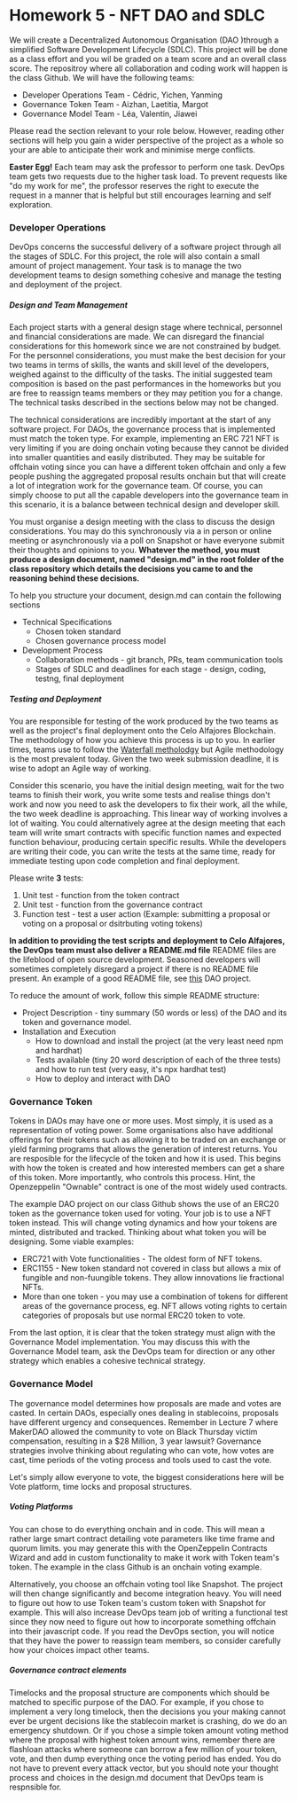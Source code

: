 # Homework 5 - NFT DAO and SDLC

We will create a Decentralized Autonomous Organisation (DAO )through a simplified Software Development Lifecycle (SDLC). This project will be done as a class effort and you wil be graded on a team score and an overall class score. The repositroy where all collaboration and coding work will happen is the class Github. We will have the following teams:

* Developer Operations Team - Cédric, Yichen, Yanming
* Governance Token Team - Aizhan, Laetitia, Margot
* Governance Model Team - Léa, Valentin, Jiawei

Please read the section relevant to your role below. However, reading other sections will help you gain a wider perspective of the project as a whole so your are able to anticipate their work and minimise merge conflicts.

**Easter Egg!** Each team may ask the professor to perform one task. DevOps team gets two requests due to the higher task load. To prevent requests like "do my work for me", the professor reserves the right to execute the request in a manner that is helpful but still encourages learning and self exploration.

### Developer Operations

DevOps concerns the successful delivery of a software project through all the stages of SDLC. For this project, the role will also contain a small amount of project management. Your task is to manage the two development teams to design something cohesive and manage the testing and deployment of the project.

##### Design and Team Management

Each project starts with a general design stage where technical, personnel and financial considerations are made. We can disregard the financial considerations for this homework since we are not constrained by budget. For the personnel considerations, you must make the best decision for your two teams in terms of skills, the wants and skill level of the developers, weighed against to the difficulty of the tasks. The initial suggested team composition is based on the past performances in the homeworks but you are free to reassign teams members or they may petition you for a change. The technical tasks described in the sections below may not be changed.

The technical considerations are incredibly important at the start of any software project. For DAOs, the governance process that is implemented must match the token type. For example, implementing an ERC 721 NFT is very limiting if you are doing onchain voting because they cannot be divided into smaller quantities and easily distributed. They may be suitable for offchain voting since you can have a different token offchain and only a few people pushing the aggregated proposal results onchain but that will create a lot of integration work for the governance team. Of course, you can simply choose to put all the capable developers into the governance team in this scenario, it is a balance between technical design and developer skill.

You must organise a design meeting with the class to discuss the design considerations. You may do this synchronously via a in person or online meeting or asynchronously via a poll on Snapshot or have everyone submit their thoughts and opinions to you. **Whatever the method, you must produce a design document, named "design.md" in the root folder of the class repository which details the decisions you came to and the reasoning behind these decisions.**

To help you structure your document, design.md can contain the following sections

* Technical Specifications
  * Chosen token standard
  * Chosen governance process model
* Development Process
  * Collaboration methods - git branch, PRs, team communication tools
  * Stages of SDLC and deadlines for each stage - design, coding, testng, final deployment

##### Testing and Deployment

You are responsible for testing of the work produced by the two teams as well as the project's final deployment onto the Celo Alfajores Blockchain. The methodology of how you achieve this process is up to you. In earlier times, teams use to follow the [Waterfall metholodgy](https://www.forbes.com/advisor/business/agile-vs-waterfall-methodology/#:~:text=The%20main%20difference%20is%20that,different%20phases%20of%20the%20project.) but Agile methodology is the most prevalent today. Given the two week submission deadline, it is wise to adopt an Agile way of working.

Consider this scenario, you have the initial design meeting, wait for the two teams to finish their work, you write some tests and realise things don't work and now you need to ask the developers to fix their work, all the while, the two week deadline is approaching. This linear way of working involves a lot of waiting. You could alternatively agree at the design meeting that each team will write smart contracts with specific function names and expected function behaviour, producing certain specific results. While the developers are writing their code, you can write the tests at the same time, ready for immediate testing upon code completion and final deployment.

Please write **3** tests:
1. Unit test - function from the token contract
2. Unit test - function from the governance contract
3. Function test - test a user action (Example: submitting a proposal or voting on a proposal or dsitrbuting voting tokens)

**In addition to providing the test scripts and deployment to Celo Alfajores, the DevOps team must also deliver a README.md file** README files are the lifeblood of open source development. Seasoned developers will sometimes completely disregard a project if there is no README file present. An example of a good README file, see [this](https://github.com/PatrickAlphaC/dao-template) DAO project.

To reduce the amount of work, follow this simple README structure:
* Project Description - tiny summary (50 words or less) of the DAO and its token and governance model.
* Installation and Execution
  * How to download and install the project (at the very least need npm and hardhat)
  * Tests available (tiny 20 word description of each of the three tests) and how to run test (very easy, it's npx hardhat test)
  * How to deploy and interact with DAO

### Governance Token

Tokens in DAOs may have one or more uses. Most simply, it is used as a representation of voting power. Some organisations also have additional offerings for their tokens such as allowing it to be traded on an exchange or yield farming programs that allows the generation of interest returns. You are resposible for the lifecycle of the token and how it is used. This begins with how the token is created and how interested members can get a share of this token. More importantly, who controls this process. Hint, the Openzeppelin "Ownable" contract is one of the most widely used contracts.

The example DAO project on our class Github shows the use of an ERC20 token as the governance token used for voting. Your job is to use a NFT token instead. This will change voting dynamics and how your tokens are minted, distributed and tracked. Thinking about what token you will be designing. Some viable examples:

* ERC721 with Vote functionalities - The oldest form of NFT tokens.
* ERC1155 - New token standard not covered in class but allows a mix of fungible and non-fuungible tokens. They allow innovations lie fractional NFTs.
* More than one token - you may use a combination of tokens for different areas of the governance process, eg. NFT allows voting rights to certain categories of proposals but use normal ERC20 token to vote.

From the last option, it is clear that the token strategy must align with the Governance Model implementation. You may discuss this with the Governance Model team, ask the DevOps team for direction or any other strategy which enables a cohesive technical strategy.

### Governance Model

The governance model determines how proposals are made and votes are casted. In certain DAOs, especially ones dealing in stablecoins, proposals have different urgency and consequences. Remember in Lecture 7 where MakerDAO allowed the community to vote on Black Thursday victim compensation, resulting in a $28 Million, 3 year lawsuit? Governance strategies involve thinking about regulating who can vote, how votes are cast, time periods of the voting process and tools used to cast the vote.

Let's simply allow everyone to vote, the biggest considerations here will be Vote platform, time locks and proposal structures.

##### Voting Platforms

You can chose to do everything onchain and in code. This will mean a rather large smart contract detailing vote parameters like time frame and quorum limits. you may generate this with the OpenZeppelin Contracts Wizard and add in custom functionality to make it work with Token team's token. The example in the class Github is an onchain voting example.

Alternatively, you choose an offchain voting tool like Snapshot. The project will then change significantly and become integration heavy. You will need to figure out how to use Token team's custom token with Snapshot for example. This will also increase DevOps team job of writing a functional test since they now need to figure out how to incorporate something offchain into their javascript code. If you read the DevOps section, you will notice that they have the power to reassign team members, so consider carefully how your choices impact other teams.

##### Governance contract elements

Timelocks and the proposal structure are components which should be matched to specific purpose of the DAO. For example, if you chose to implement a very long timelock, then the decisions you your making cannot ever be urgent decisions like the stablecoin market is crashing, do we do an emergency shutdown. Or if you chose a simple token amount voting method where the proposal with highest token amount wins, remember there are flashloan attacks where someone can borrow a few million of your token, vote, and then dump everything once the voting period has ended. You do not have to prevent every attack vector, but you should note your thought process and choices in the design.md document that DevOps team is respnsible for. 
